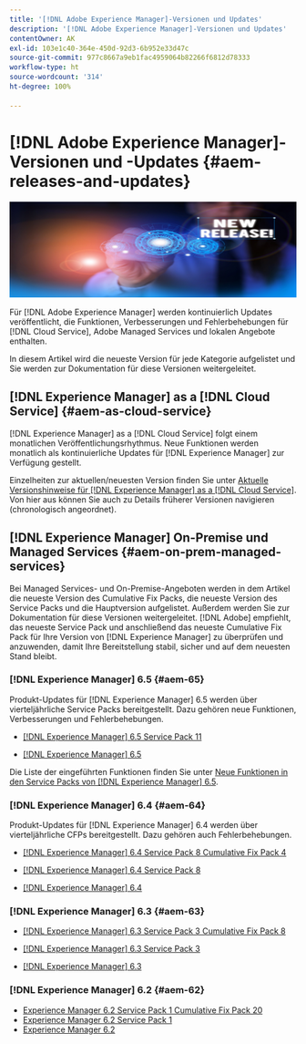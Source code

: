 ```yaml
---
title: '[!DNL Adobe Experience Manager]-Versionen und Updates'
description: '[!DNL Adobe Experience Manager]-Versionen und Updates'
contentOwner: AK
exl-id: 103e1c40-364e-450d-92d3-6b952e33d47c
source-git-commit: 977c8667a9eb1fac4959064b82266f6812d78333
workflow-type: ht
source-wordcount: '314'
ht-degree: 100%

---
```


# [!DNL Adobe Experience Manager]-Versionen und -Updates {#aem-releases-and-updates}

![[!DNL Experience Manager]Neue Versionen](assets/new-aem-releases1.jpeg)

Für [!DNL Adobe Experience Manager] werden kontinuierlich Updates veröffentlicht, die Funktionen, Verbesserungen und Fehlerbehebungen für [!DNL Cloud Service], Adobe Managed Services und lokalen Angebote enthalten.

In diesem Artikel wird die neueste Version für jede Kategorie aufgelistet und Sie werden zur Dokumentation für diese Versionen weitergeleitet.

## [!DNL Experience Manager] as a [!DNL Cloud Service] {#aem-as-cloud-service}

[!DNL Experience Manager] as a [!DNL Cloud Service] folgt einem monatlichen Veröffentlichungsrhythmus. Neue Funktionen werden monatlich als kontinuierliche Updates für [!DNL Experience Manager] zur Verfügung gestellt.

Einzelheiten zur aktuellen/neuesten Version finden Sie unter [Aktuelle Versionshinweise für [!DNL Experience Manager] as a [!DNL Cloud Service]](https://experienceleague.adobe.com/docs/experience-manager-cloud-service/release-notes/release-notes/release-notes-current.html?lang=de). Von hier aus können Sie auch zu Details früherer Versionen navigieren (chronologisch angeordnet).

## [!DNL Experience Manager] On-Premise und Managed Services {#aem-on-prem-managed-services}

Bei Managed Services- und On-Premise-Angeboten werden in dem Artikel die neueste Version des Cumulative Fix Packs, die neueste Version des Service Packs und die Hauptversion aufgelistet. Außerdem werden Sie zur Dokumentation für diese Versionen weitergeleitet. [!DNL Adobe] empfiehlt, das neueste Service Pack und anschließend das neueste Cumulative Fix Pack für Ihre Version von [!DNL Experience Manager] zu überprüfen und anzuwenden, damit Ihre Bereitstellung stabil, sicher und auf dem neuesten Stand bleibt.

### [!DNL Experience Manager] 6.5 {#aem-65}

Produkt-Updates für [!DNL Experience Manager] 6.5 werden über vierteljährliche Service Packs bereitgestellt. Dazu gehören neue Funktionen, Verbesserungen und Fehlerbehebungen.

* [[!DNL Experience Manager] 6.5 Service Pack 11](https://experienceleague.adobe.com/docs/experience-manager-65/release-notes/service-pack/sp-release-notes.html?lang=de)

* [[!DNL Experience Manager] 6.5](https://experienceleague.adobe.com/docs/experience-manager-65/release-notes/release-notes.html?lang=de)

Die Liste der eingeführten Funktionen finden Sie unter [Neue Funktionen in den Service Packs von  [!DNL Experience Manager] 6.5](https://experienceleague.adobe.com/docs/experience-manager-65/release-notes/service-pack/new-features-latest-service-pack.html?lang=de).

### [!DNL Experience Manager] 6.4 {#aem-64}

Produkt-Updates für [!DNL Experience Manager] 6.4 werden über vierteljährliche CFPs bereitgestellt. Dazu gehören auch Fehlerbehebungen.

* [[!DNL Experience Manager] 6.4 Service Pack 8 Cumulative Fix Pack 4](https://experienceleague.adobe.com/docs/experience-manager-64/release-notes/cfp-release-notes.html?lang=de)

* [[!DNL Experience Manager] 6.4 Service Pack 8](https://experienceleague.adobe.com/docs/experience-manager-64/release-notes/sp-release-notes.html?lang=de)

* [[!DNL Experience Manager] 6.4](https://experienceleague.adobe.com/docs/experience-manager-64/release-notes/release-notes.html?lang=de)

### [!DNL Experience Manager] 6.3 {#aem-63}

* [[!DNL Experience Manager] 6.3 Service Pack 3 Cumulative Fix Pack 8](https://experienceleague.adobe.com/docs/experience-manager-release-information/aem-release-updates/previous-updates/release-notes-aem-6-3-cumulative-fix-pack.html?lang=de)

* [[!DNL Experience Manager] 6.3 Service Pack 3](https://helpx.adobe.com/de/experience-manager/6-3/release-notes/sp3-release-notes.html)

* [[!DNL Experience Manager] 6.3](https://helpx.adobe.com/de/experience-manager/6-3/release-notes.html)

### [!DNL Experience Manager] 6.2 {#aem-62}

<!-- TBD: This content will soon be archived and new links can move to aem-previous-versions.md article. See status in UGP-1894.
-->

* [Experience Manager 6.2 Service Pack 1 Cumulative Fix Pack 20](https://experienceleague.adobe.com/docs/experience-manager-release-information/aem-release-updates/previous-updates/release-notes-aem-6-2-cumulative-fix-pack.html?lang=de#previous-updates)
* [Experience Manager 6.2 Service Pack 1](https://helpx.adobe.com/de/experience-manager/6-2/release-notes/sp1.html)
* [Experience Manager 6.2](https://helpx.adobe.com/de/experience-manager/6-2/release-notes.html)
